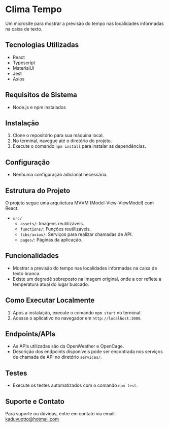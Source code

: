 # Clima Tempo

Um microsite para mostrar a previsão do tempo nas localidades informadas na caixa de texto.

## Tecnologias Utilizadas

-   React
-   Typescript
-   MaterialUI
-   Jest
-   Axios

## Requisitos de Sistema

-   Node.js e npm instalados

## Instalação

1. Clone o repositório para sua máquina local.
2. No terminal, navegue até o diretório do projeto.
3. Execute o comando `npm install` para instalar as dependências.

## Configuração

-   Nenhuma configuração adicional necessária.

## Estrutura do Projeto

O projeto segue uma arquitetura MVVM (Model-View-ViewModel) com React.

-   `src/`
    -   `assets/`: Imagens reutilizáveis.
    -   `functions/`: Funções reutilizáveis.
    -   `libs/axios/`: Serviços para realizar chamadas de API.
    -   `pages/`: Páginas da aplicação.

## Funcionalidades

-   Mostrar a previsão do tempo nas localidades informadas na caixa de texto branca.
-   Existe um degradê sobreposto na imagem original, onde a cor reflete a temperatura atual do lugar buscado.

## Como Executar Localmente

1. Após a instalação, execute o comando `npm start` no terminal.
2. Acesse o aplicativo no navegador em `http://localhost:3000`.

## Endpoints/APIs

-   As APIs utilizadas são da OpenWeather e OpenCage.
-   Descrição dos endpoints disponíveis pode ser encontrada nos serviços de chamada de API no diretório `services/`.

## Testes

-   Execute os testes automatizados com o comando `npm test`.

## Suporte e Contato

Para suporte ou dúvidas, entre em contato via email: kaduvuotto@hotmail.com
